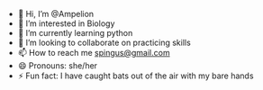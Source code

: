 - 👋 Hi, I’m @Ampelion
- 👀 I’m interested in Biology
- 🌱 I’m currently learning python
- 💞️ I’m looking to collaborate on practicing skills
- 📫 How to reach me spingus@gmail.com
- 😄 Pronouns: she/her
- ⚡ Fun fact: I have caught bats out of the air with my bare hands

<!---
Ampelion/Ampelion is a ✨ special ✨ repository because its `README.md` (this file) appears on your GitHub profile.
You can click the Preview link to take a look at your changes.
--->
